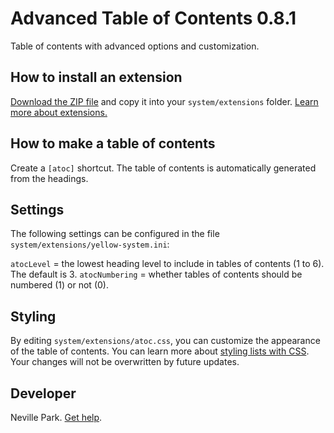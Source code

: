 # Advanced Table of Contents 0.8.1

Table of contents with advanced options and customization.

## How to install an extension

[Download the ZIP file](https://github.com/nevillepark/yellow-atoc/archive/main.zip) and copy it into your `system/extensions` folder. [Learn more about extensions.](https://github.com/annaesvensson/yellow-update)

## How to make a table of contents

Create a `[atoc]` shortcut. The table of contents is automatically generated from the headings.

## Settings

The following settings can be configured in the file `system/extensions/yellow-system.ini`:

`atocLevel` = the lowest heading level to include in tables of contents (1 to 6). The default is 3.
`atocNumbering` = whether tables of contents should be numbered (1) or not (0).

## Styling

By editing `system/extensions/atoc.css`, you can customize the appearance of the table of contents. You can learn more about [styling lists with CSS](https://developer.mozilla.org/en-US/docs/Learn/CSS/Styling_text/Styling_lists). Your changes will not be overwritten by future updates.

## Developer

Neville Park. [Get help](https://datenstrom.se/yellow/help/).
